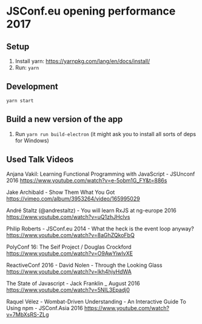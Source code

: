 # JSConf.eu opening performance 2017

## Setup

1. Install yarn: <https://yarnpkg.com/lang/en/docs/install/>
1. Run: `yarn`

## Development

`yarn start`

## Build a new version of the app

1. Run `yarn run build-electron` (it might ask you to install all sorts of deps for Windows)

## Used Talk Videos

Anjana Vakil: Learning Functional Programming with JavaScript - JSUnconf 2016
https://www.youtube.com/watch?v=e-5obm1G_FY&t=886s

Jake Archibald - Show Them What You Got
https://vimeo.com/album/3953264/video/165995029

André Staltz (@andrestaltz) - You will learn RxJS at ng-europe 2016
https://www.youtube.com/watch?v=uQ1zhJHclvs

Philip Roberts - JSConf.eu 2014 - What the heck is the event loop anyway?
https://www.youtube.com/watch?v=8aGhZQkoFbQ

PolyConf 16: The Seif Project / Douglas Crockford
https://www.youtube.com/watch?v=O9AwYiwIvXE

ReactiveConf 2016 - David Nolen - Through the Looking Glass
https://www.youtube.com/watch?v=lkh4hjyHdWA

The State of Javascript - Jack Franklin _ August 2016
https://www.youtube.com/watch?v=5NIL3Epadj0

Raquel Vélez - Wombat-Driven Understanding - An Interactive Guide To Using npm - JSConf.Asia 2016
https://www.youtube.com/watch?v=7MbXsRS-ZLg
